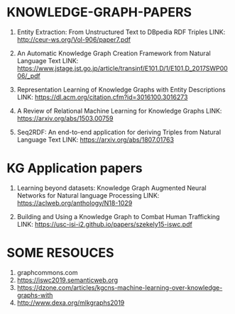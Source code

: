 # KNOWLEDGE-GRAPH-PAPERS

1. Entity Extraction: From Unstructured Text to DBpedia RDF Triples
LINK: http://ceur-ws.org/Vol-906/paper7.pdf

2. An Automatic Knowledge Graph Creation Framework from Natural Language Text
LINK: https://www.jstage.jst.go.jp/article/transinf/E101.D/1/E101.D_2017SWP0006/_pdf

3. Representation Learning of Knowledge Graphs with Entity Descriptions
LINK: https://dl.acm.org/citation.cfm?id=3016100.3016273

4. A Review of Relational Machine Learning for Knowledge Graphs
LINK: https://arxiv.org/abs/1503.00759

5. Seq2RDF: An end-to-end application for deriving Triples from Natural Language Text
LINK: https://arxiv.org/abs/1807.01763


# KG Application papers

1. Learning beyond datasets: Knowledge Graph Augmented Neural Networks for Natural language Processing
LINK: https://aclweb.org/anthology/N18-1029

2. Building and Using a Knowledge Graph to Combat Human Trafficking
LINK: https://usc-isi-i2.github.io/papers/szekely15-iswc.pdf

# SOME RESOUCES

1. graphcommons.com
2. https://iswc2019.semanticweb.org 
3. https://dzone.com/articles/kgcns-machine-learning-over-knowledge-graphs-with
4. http://www.dexa.org/mlkgraphs2019

